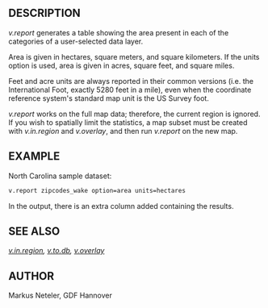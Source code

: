 ## DESCRIPTION

*v.report* generates a table showing the area present in each of the
categories of a user-selected data layer.

Area is given in hectares, square meters, and square kilometers. If the
units option is used, area is given in acres, square feet, and square
miles.

Feet and acre units are always reported in their common versions (i.e.
the International Foot, exactly 5280 feet in a mile), even when the
coordinate reference system's standard map unit is the US Survey foot.

*v.report* works on the full map data; therefore, the current region is
ignored. If you wish to spatially limit the statistics, a map subset
must be created with *v.in.region* and *v.overlay*, and then run
*v.report* on the new map.

## EXAMPLE

North Carolina sample dataset:

```sh
v.report zipcodes_wake option=area units=hectares
```

In the output, there is an extra column added containing the results.

## SEE ALSO

*[v.in.region](v.in.region.md), [v.to.db](v.to.db.md),
[v.overlay](v.overlay.md)*

## AUTHOR

Markus Neteler, GDF Hannover

